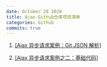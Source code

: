 ```yaml
---
date: October 28 2020
title: Ajax-Github仓库项目清单
categories: Github
commits: true
---
```


1. [[Ajax 异步请求案例：Git JSON 解析]](https://web-oyster.github.io/2020/10/12/JavaScript/Ajax/Ajax%E5%BC%82%E6%AD%A5%E8%AF%B7%E6%B1%82%E6%A1%88%E4%BE%8B%20-%20Git%20JSON%E8%A7%A3%E6%9E%90/)

1. [[Ajax 异步请求案例之二：基础代码]](https://github.com/web-oyster/ajax-base-master)
